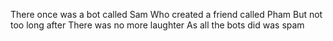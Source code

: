 There once was a bot called Sam 
Who created a friend called Pham 
But not too long after 
There was no more laughter 
As all the bots did was spam